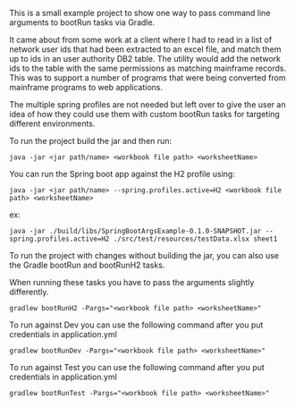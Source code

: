 This is a small example project to show one way to pass command line arguments to bootRun tasks via Gradle. 

It came about from some work at a client where I had to read in a list of network user ids that had been extracted to an
excel file, and match them up to ids in an user authority DB2 table. The utility would add the network ids to the table
with the same permissions as matching mainframe records. This was to support a number of programs that were being
converted from mainframe programs to web applications.

The multiple spring profiles are not needed but left over to give the user an idea of how they could use them with custom
bootRun tasks for targeting different environments.


To run the project build the jar and then run:

`java -jar <jar path/name> <workbook file path> <worksheetName>`

You can run the Spring boot app against the H2 profile using:

`java -jar <jar path/name> --spring.profiles.active=H2 <workbook file path> <worksheetName>`

ex:

`java -jar ./build/libs/SpringBootArgsExample-0.1.0-SNAPSHOT.jar --spring.profiles.active=H2 ./src/test/resources/testData.xlsx sheet1`


To run the project with changes without building the jar, you can also use the Gradle bootRun and bootRunH2 tasks.

When running these tasks you have to pass the arguments slightly differently.

`gradlew bootRunH2 -Pargs="<workbook file path> <worksheetName>"`

To run against Dev you can use the following command after you put credentials in application.yml

`gradlew bootRunDev -Pargs="<workbook file path> <worksheetName>"`

To run against Test you can use the following command after you put credentials in application.yml

`gradlew bootRunTest -Pargs="<workbook file path> <worksheetName>"`
